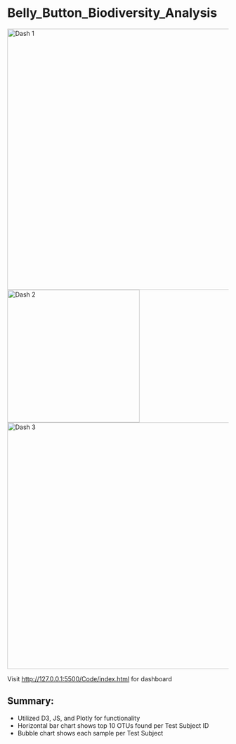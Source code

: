 # Belly_Button_Biodiversity_Analysis
<img width="593" alt="Dash 1" src="https://user-images.githubusercontent.com/118948437/231324704-6abb1bdd-fe76-4c3a-9d64-8088d2ea8e33.png">

<img width="301" alt="Dash 2" src="https://user-images.githubusercontent.com/118948437/231324736-12280b96-1177-4945-a125-19f498a3f199.png">

<img width="560" alt="Dash 3" src="https://user-images.githubusercontent.com/118948437/231324756-4f85fdb1-7617-4dbb-9719-7ee6a5cd10b5.png">

Visit http://127.0.0.1:5500/Code/index.html for dashboard

## Summary:
- Utilized D3, JS, and Plotly for functionality 
- Horizontal bar chart shows top 10 OTUs found per Test Subject ID
- Bubble chart shows each sample per Test Subject
